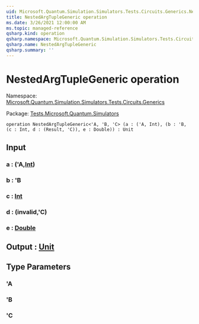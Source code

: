 ```yaml
---
uid: Microsoft.Quantum.Simulation.Simulators.Tests.Circuits.Generics.NestedArgTupleGeneric
title: NestedArgTupleGeneric operation
ms.date: 3/26/2021 12:00:00 AM
ms.topic: managed-reference
qsharp.kind: operation
qsharp.namespace: Microsoft.Quantum.Simulation.Simulators.Tests.Circuits.Generics
qsharp.name: NestedArgTupleGeneric
qsharp.summary: ''
---
```


# NestedArgTupleGeneric operation

Namespace: [Microsoft.Quantum.Simulation.Simulators.Tests.Circuits.Generics](xref:Microsoft.Quantum.Simulation.Simulators.Tests.Circuits.Generics)

Package: [Tests.Microsoft.Quantum.Simulators](https://nuget.org/packages/Tests.Microsoft.Quantum.Simulators)




```qsharp
operation NestedArgTupleGeneric<'A, 'B, 'C> (a : ('A, Int), (b : 'B, (c : Int, d : (Result, 'C)), e : Double)) : Unit
```


## Input

### a : ('A,[Int](xref:microsoft.quantum.lang-ref.int))




### b : 'B




### c : [Int](xref:microsoft.quantum.lang-ref.int)




### d : (__invalid<Result>__,'C)




### e : [Double](xref:microsoft.quantum.lang-ref.double)





## Output : [Unit](xref:microsoft.quantum.lang-ref.unit)



## Type Parameters

### 'A


### 'B


### 'C

